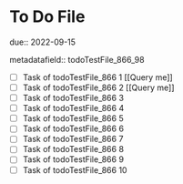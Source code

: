 # To Do File

due:: 2022-09-15

metadatafield:: todoTestFile_866_98

- [ ] Task of todoTestFile_866 1 [[Query me]]
- [ ] Task of todoTestFile_866 2 [[Query me]]
- [ ] Task of todoTestFile_866 3
- [ ] Task of todoTestFile_866 4
- [ ] Task of todoTestFile_866 5
- [ ] Task of todoTestFile_866 6
- [ ] Task of todoTestFile_866 7
- [ ] Task of todoTestFile_866 8
- [ ] Task of todoTestFile_866 9
- [ ] Task of todoTestFile_866 10